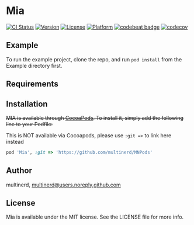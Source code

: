 # Mia

[![CI Status](http://img.shields.io/travis/multinerd/Mia.svg?style=flat)](https://travis-ci.org/multinerd/Mia)
[![Version](https://img.shields.io/cocoapods/v/Mia.svg?style=flat)](http://cocoapods.org/pods/Mia)
[![License](https://img.shields.io/cocoapods/l/Mia.svg?style=flat)](http://cocoapods.org/pods/Mia)
[![Platform](https://img.shields.io/cocoapods/p/Mia.svg?style=flat)](http://cocoapods.org/pods/Mia)
[![codebeat badge](https://codebeat.co/badges/c2d27f95-2d07-4e0f-a321-2c98c629fd1f)](https://codebeat.co/projects/github-com-multinerd-mia-master)
[![codecov](https://codecov.io/gh/multinerd/Mia/branch/master/graph/badge.svg)](https://codecov.io/gh/multinerd/Mia)

## Example

To run the example project, clone the repo, and run `pod install` from the Example directory first.

## Requirements

## Installation

~~MIA is available through [CocoaPods](http://cocoapods.org). To install it, simply add the following line to your Podfile:~~

This is NOT available via Cocoapods, please use `:git =>` to link here instead
```ruby
pod 'Mia', :git => 'https://github.com/multinerd/MNPods'
```

## Author

multinerd, multinerd@users.noreply.github.com

## License

Mia is available under the MIT license. See the LICENSE file for more info.

